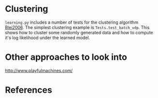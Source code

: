 # Clustering
`learning.py` includes a number of tests for the clustering algorithm [Blei2006][]. The simplest clustering example is `Tests.test_batch_vdp`. This shows how to cluster some randomly generated data and how to compute it's log likelihood under the learned model. 

# Other approaches to look into
http://www.playfulmachines.com/

# References
[Blei2006]: http://projecteuclid.org/euclid.ba/1340371077 "Blei, David M., and Michael I. Jordan. 2006. Variational Inference for Dirichlet Process Mixtures."
